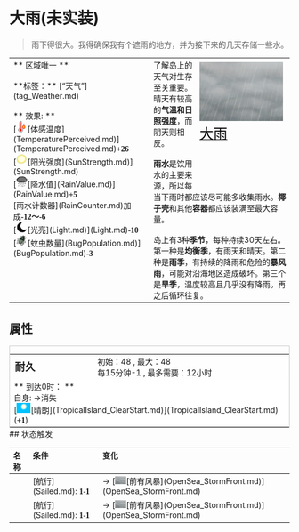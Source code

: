 # 大雨(未实装)  
> 雨下得很大。我得确保我有个遮雨的地方，并为接下来的几天存储一些水。  
  
<table class="table table-bordered" data-toggle="table"  data-show-header="false"><thead style="display:none"><tr ><th  style="width:50%;text-align:left;vertical-align:top;"  >title</th><th  style="width:50%;text-align:left;vertical-align:top;"  ></th></tr></thead><tr ><td  style="width:50%;text-align:left;vertical-align:top;"  >** 区域唯一 **<br><br>**标签：**	[“天气”](tag_Weather.md)<br><br>** 效果: **<br>[<div style="width:20px;display:inline-block;text-align:center"><img decoding="async" src="Sprite/Hot.png" href="a.md" style="max-width:20px;max-height:20px;"></div>[体感温度](TemperaturePerceived.md)](TemperaturePerceived.md)<span style="font-family:ui-monospace"><b>+26</b></span><br>[<div style="width:20px;display:inline-block;text-align:center"><img decoding="async" src="Sprite/SunIcon.png" href="a.md" style="max-width:20px;max-height:20px;"></div>[阳光强度](SunStrength.md)](SunStrength.md)<br>[<div style="width:20px;display:inline-block;text-align:center"><img decoding="async" src="Sprite/RainLight.png" href="a.md" style="max-width:20px;max-height:20px;"></div>[降水值](RainValue.md)](RainValue.md)<span style="font-family:ui-monospace"><b>+5</b></span><br>[雨水计数器](RainCounter.md)加成<span style="font-family:ui-monospace"><b>-12～-6</b></span><br>[<div style="width:20px;display:inline-block;text-align:center"><img decoding="async" src="Sprite/Darkness17609.png" href="a.md" style="max-width:20px;max-height:20px;"></div>[光亮](Light.md)](Light.md)<span style="font-family:ui-monospace"><b>-10</b></span><br>[<div style="width:20px;display:inline-block;text-align:center"><img decoding="async" src="Sprite/Bugs17748.png" href="a.md" style="max-width:20px;max-height:20px;"></div>[蚊虫数量](BugPopulation.md)](BugPopulation.md)<span style="font-family:ui-monospace"><b>-3</b></span></td><td  style="width:50%;text-align:left;vertical-align:top;"  ><div style="float:right; margin:5px"><div class="gamecard" style="width:150px; height:225px;"><a href="TropicalIsland_HeavyRainLong.md" style="color:black"><img decoding="async" src="Sprite/WeatherHeavyRain_0.png" class="cardimage" style="max-width:150px;max-height:225px;"><span style="font-size: 25px;">大雨</span></a></div></div>了解岛上的天气对生存至关重要。<br>晴天有较高的<b>气温和日照强度</b>，而阴天则相反。<br><br><b>雨水</b>是饮用水的主要来源，所以每当下雨时都应该尽可能多收集雨水。<b>椰子壳</b>和其他<b>容器</b>都应该装满至最大容量。<br><br>岛上有3种<b>季节</b>，每种持续30天左右。第一种是<b>均衡季</b>，有雨天和晴天。第二种是<b>雨季</b>，有持续的降雨和危险的<b>暴风雨</b>，可能对沿海地区造成破坏。第三个是<b>旱季</b>，温度较高且几乎没有降雨。再之后循环往复。</td></tr></tbody></table>  
  
## 属性   
<div  style="border:1px solid #CCC;"><table style="margin-bottom:0px;"><tr><td style="width:30%;text-align:left; background-color:#FEFEFE;font-size:1.3em;font-weight:bold;">耐久</td><td style="font-size:1em;background-color:#FEFEFE">初始：48 , 最大：48<br>每15分钟-1 , 最多需要：<font data-toggle="tooltip" data-placement="top" title="48TP">12小时</font></td></tr><tr style="background-color:#FFFFFF"><td colspan=2>** 到达0时： **<br>自身: →消失<br>[<div style="width:25px;display:inline-block;text-align:center"><img decoding="async" src="Sprite/WeatherClear_0.png" href="a.md" style="max-width:25px;max-height:25px;"></div>[晴朗](TropicalIsland_ClearStart.md)](TropicalIsland_ClearStart.md)(<span style="font-family:ui-monospace"><b>+1</b></span>)</td></tr></table></div>  
## 状态触发  
<table class="table table-bordered" data-toggle="table"  ><thead style=""><tr ><th  style="text-align:left;vertical-align:top;"  data-sortable="true"  >名称</th><th  style="text-align:left;vertical-align:top;"  >条件</th><th  style="text-align:left;vertical-align:top;"  >变化</th></tr></thead><tr ><td  style="text-align:left;vertical-align:top;"  ></td><td  style="text-align:left;vertical-align:top;"  >[航行](Sailed.md): <span style="font-family:ui-monospace"><b>1-1</b></span></td><td  style="text-align:left;vertical-align:top;"  >→ [<div style="width:20px;display:inline-block;text-align:center"><img decoding="async" src="Sprite/WeatherHeavyRain_0.png" href="a.md" style="max-width:20px;max-height:20px;"></div>[前有风暴](OpenSea_StormFront.md)](OpenSea_StormFront.md)</td></tr><tr ><td  style="text-align:left;vertical-align:top;"  ></td><td  style="text-align:left;vertical-align:top;"  >[航行](Sailed.md): <span style="font-family:ui-monospace"><b>1-1</b></span></td><td  style="text-align:left;vertical-align:top;"  >→ [<div style="width:20px;display:inline-block;text-align:center"><img decoding="async" src="Sprite/WeatherHeavyRain_0.png" href="a.md" style="max-width:20px;max-height:20px;"></div>[前有风暴](OpenSea_StormFront.md)](OpenSea_StormFront.md)</td></tr></tbody></table>  
  


<script>document.title="大雨 - 卡牌生存百科 Card Survival Wiki";</script>